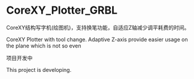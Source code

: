 # CoreXY_Plotter_GRBL
CoreXY结构写字机(绘图机)，支持换笔功能，自适应Z轴减少调平耗费的时间。

CoreXY Plotter with tool change. Adaptive Z-axis provide easier usage on the plane which is not so even 



项目开发中

This project is developing.
